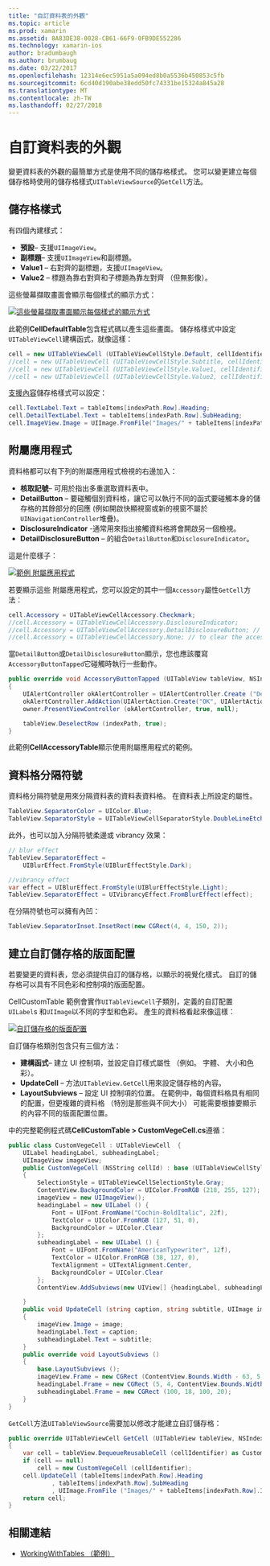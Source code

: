 ```yaml
---
title: "自訂資料表的外觀"
ms.topic: article
ms.prod: xamarin
ms.assetid: 8A83DE38-0028-CB61-66F9-0FB9DE552286
ms.technology: xamarin-ios
author: bradumbaugh
ms.author: brumbaug
ms.date: 03/22/2017
ms.openlocfilehash: 12314e6ec5951a5a094ed8b0a5536b450853c5fb
ms.sourcegitcommit: 6cd40d190abe38edd50fc74331be15324a845a28
ms.translationtype: MT
ms.contentlocale: zh-TW
ms.lasthandoff: 02/27/2018
---
```

# <a name="customizing-a-tables-appearance"></a>自訂資料表的外觀

變更資料表的外觀的最簡單方式是使用不同的儲存格樣式。 您可以變更建立每個儲存格時使用的儲存格樣式`UITableViewSource`的`GetCell`方法。

## <a name="cell-styles"></a>儲存格樣式

有四個內建樣式：

-  **預設**– 支援`UIImageView`。
-  **副標題**– 支援`UIImageView`和副標題。
-  **Value1** – 右對齊的副標題，支援`UIImageView`。
-  **Value2** – 標題為靠右對齊和子標題為靠左對齊 （但無影像）。


這些螢幕擷取畫面會顯示每個樣式的顯示方式：

 [ ![](customizing-table-appearance-images/image7.png "這些螢幕擷取畫面顯示每個樣式的顯示方式")](customizing-table-appearance-images/image7.png)

此範例**CellDefaultTable**包含程式碼以產生這些畫面。 儲存格樣式中設定`UITableViewCell`建構函式，就像這樣：

```csharp
cell = new UITableViewCell (UITableViewCellStyle.Default, cellIdentifier);
//cell = new UITableViewCell (UITableViewCellStyle.Subtitle, cellIdentifier);
//cell = new UITableViewCell (UITableViewCellStyle.Value1, cellIdentifier);
//cell = new UITableViewCell (UITableViewCellStyle.Value2, cellIdentifier);
```

[支援內容](http://developer.xamarin.com/api/type/UIKit.UITableViewCell/)儲存格樣式可以設定：

```csharp
cell.TextLabel.Text = tableItems[indexPath.Row].Heading;
cell.DetailTextLabel.Text = tableItems[indexPath.Row].SubHeading;
cell.ImageView.Image = UIImage.FromFile("Images/" + tableItems[indexPath.Row].ImageName); // don't use for Value2
```

## <a name="accessories"></a>附屬應用程式

資料格都可以有下列的附屬應用程式檢視的右邊加入：

-   **核取記號**– 可用於指出多重選取資料表中。
-   **DetailButton** – 要碰觸個別資料格，讓它可以執行不同的函式要碰觸本身的儲存格的其餘部分的回應 (例如開啟快顯視窗或新的視窗不屬於`UINavigationController`堆疊)。
-   **DisclosureIndicator** -通常用來指出接觸資料格將會開啟另一個檢視。
-   **DetailDisclosureButton** – 的組合`DetailButton`和`DisclosureIndicator`。


這是什麼樣子：

 [ ![](customizing-table-appearance-images/image8.png "範例 附屬應用程式")](customizing-table-appearance-images/image8.png)

若要顯示這些 附屬應用程式，您可以設定的其中一個`Accessory`屬性`GetCell`方法：

```csharp
cell.Accessory = UITableViewCellAccessory.Checkmark;
//cell.Accessory = UITableViewCellAccessory.DisclosureIndicator;
//cell.Accessory = UITableViewCellAccessory.DetailDisclosureButton; // implement AccessoryButtonTapped
//cell.Accessory = UITableViewCellAccessory.None; // to clear the accessory
```

當`DetailButton`或`DetailDisclosureButton`顯示，您也應該覆寫`AccessoryButtonTapped`它碰觸時執行一些動作。

```csharp
public override void AccessoryButtonTapped (UITableView tableView, NSIndexPath indexPath)
{
    UIAlertController okAlertController = UIAlertController.Create ("DetailDisclosureButton Touched", tableItems[indexPath.Row].Heading, UIAlertControllerStyle.Alert);
    okAlertController.AddAction(UIAlertAction.Create("OK", UIAlertActionStyle.Default, null));
    owner.PresentViewController (okAlertController, true, null);

    tableView.DeselectRow (indexPath, true);
}
```

此範例**CellAccessoryTable**顯示使用附屬應用程式的範例。

## <a name="cell-separators"></a>資料格分隔符號

資料格分隔符號是用來分隔資料表的資料表資料格。 在資料表上所設定的屬性。

```csharp
TableView.SeparatorColor = UIColor.Blue;
TableView.SeparatorStyle = UITableViewCellSeparatorStyle.DoubleLineEtched;
```

此外，也可以加入分隔符號柔邊或 vibrancy 效果：

```csharp
// blur effect
TableView.SeparatorEffect =
    UIBlurEffect.FromStyle(UIBlurEffectStyle.Dark);

//vibrancy effect
var effect = UIBlurEffect.FromStyle(UIBlurEffectStyle.Light);
TableView.SeparatorEffect = UIVibrancyEffect.FromBlurEffect(effect);
```

在分隔符號也可以擁有內凹：

```csharp
TableView.SeparatorInset.InsetRect(new CGRect(4, 4, 150, 2));
```

## <a name="creating-custom-cell-layouts"></a>建立自訂儲存格的版面配置

若要變更的資料表，您必須提供自訂的儲存格，以顯示的視覺化樣式。 自訂的儲存格可以具有不同色彩和控制項的版面配置。

CellCustomTable 範例會實作`UITableViewCell`子類別，定義的自訂配置`UILabel`s 和`UIImage`以不同的字型和色彩。 產生的資料格看起來像這樣：

 [ ![](customizing-table-appearance-images/image9.png "自訂儲存格的版面配置")](customizing-table-appearance-images/image9.png)

自訂儲存格類別包含只有三個方法：

-   **建構函式**– 建立 UI 控制項，並設定自訂樣式屬性 （例如。 字體、 大小和色彩）。
-   **UpdateCell** – 方法`UITableView.GetCell`用來設定儲存格的內容。
-   **LayoutSubviews** – 設定 UI 控制項的位置。 在範例中，每個資料格具有相同的配置，但更複雜的資料格 （特別是那些與不同大小） 可能需要根據要顯示的內容不同的版面配置位置。


中的完整範例程式碼**CellCustomTable > CustomVegeCell.cs**遵循：

```csharp
public class CustomVegeCell : UITableViewCell  {
    UILabel headingLabel, subheadingLabel;
    UIImageView imageView;
    public CustomVegeCell (NSString cellId) : base (UITableViewCellStyle.Default, cellId)
    {
        SelectionStyle = UITableViewCellSelectionStyle.Gray;
        ContentView.BackgroundColor = UIColor.FromRGB (218, 255, 127);
        imageView = new UIImageView();
        headingLabel = new UILabel () {
            Font = UIFont.FromName("Cochin-BoldItalic", 22f),
            TextColor = UIColor.FromRGB (127, 51, 0),
            BackgroundColor = UIColor.Clear
        };
        subheadingLabel = new UILabel () {
            Font = UIFont.FromName("AmericanTypewriter", 12f),
            TextColor = UIColor.FromRGB (38, 127, 0),
            TextAlignment = UITextAlignment.Center,
            BackgroundColor = UIColor.Clear
        };
        ContentView.AddSubviews(new UIView[] {headingLabel, subheadingLabel, imageView});

    }
    public void UpdateCell (string caption, string subtitle, UIImage image)
    {
        imageView.Image = image;
        headingLabel.Text = caption;
        subheadingLabel.Text = subtitle;
    }
    public override void LayoutSubviews ()
    {
        base.LayoutSubviews ();
        imageView.Frame = new CGRect (ContentView.Bounds.Width - 63, 5, 33, 33);
        headingLabel.Frame = new CGRect (5, 4, ContentView.Bounds.Width - 63, 25);
        subheadingLabel.Frame = new CGRect (100, 18, 100, 20);
    }
}
```

`GetCell`方法`UITableViewSource`需要加以修改才能建立自訂儲存格：

```csharp
public override UITableViewCell GetCell (UITableView tableView, NSIndexPath indexPath)
{
    var cell = tableView.DequeueReusableCell (cellIdentifier) as CustomVegeCell;
    if (cell == null)
        cell = new CustomVegeCell (cellIdentifier);
    cell.UpdateCell (tableItems[indexPath.Row].Heading
            , tableItems[indexPath.Row].SubHeading
            , UIImage.FromFile ("Images/" + tableItems[indexPath.Row].ImageName) );
    return cell;
}
```



## <a name="related-links"></a>相關連結

- [WorkingWithTables （範例）](https://developer.xamarin.com/samples/monotouch/WorkingWithTables)
